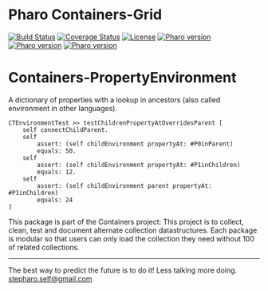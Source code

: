 # Pharo Containers-Grid
[![Build Status](https://travis-ci.com/Ducasse/Containers-PropertyEnvironment.svg?branch=master)](https://travis-ci.com/Ducasse/Containers-PropertyEnvironment)
[![Coverage Status](https://coveralls.io/repos/github//Ducasse/Containers-PropertyEnvironment/badge.svg?branch=master)](https://coveralls.io/github//Ducasse/Containers-Grid?branch=master)
[![License](https://img.shields.io/badge/license-MIT-blue.svg)](https://raw.githubusercontent.com/PolyMathOrg/DataFrame/master/LICENSE)
[![Pharo version](https://img.shields.io/badge/Pharo-6.1-%23aac9ff.svg)](https://pharo.org/download)
[![Pharo version](https://img.shields.io/badge/Pharo-7.0-%23aac9ff.svg)](https://pharo.org/download)
[![Pharo version](https://img.shields.io/badge/Pharo-8.0-%23aac9ff.svg)](https://pharo.org/download)
<!-- [![Build status](https://ci.appveyor.com/api/projects/status/1wdnjvmlxfbml8qo?svg=true)](https://ci.appveyor.com/project/Ducasse/Containers-PropertyEnvironment)  -->

# Containers-PropertyEnvironment
A dictionary of properties with a lookup in ancestors (also called environment in other languages).

```
CTEnvironmentTest >> testChildrenPropertyAtOverridesParent [
	self connectChildParent.
	self
		assert: (self childEnvironment propertyAt: #P0inParent)
		equals: 50.
	self
		assert: (self childEnvironment propertyAt: #P1inChildren)
		equals: 12.
	self
		assert: (self childEnvironment parent propertyAt: #P1inChildren)
		equals: 24
]
```


This package is part of the Containers project: This project is to collect, clean, 
test and document alternate collection datastructures. Each package is modular so that users 
can only load the collection they need without 100 of related collections.

----
The best way to predict the future is to do it!
Less talking more doing. stepharo.self@gmail.com
